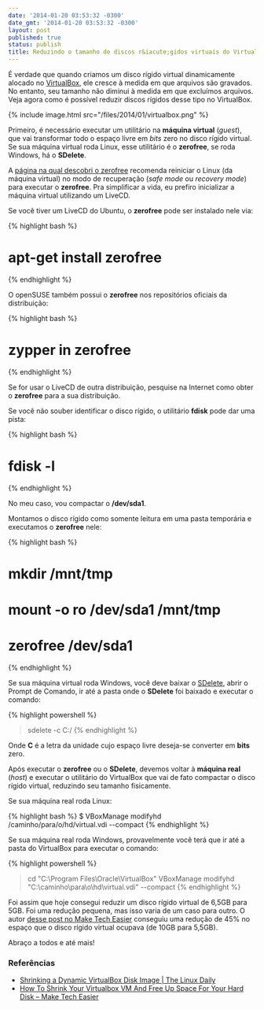 ```yaml
---
date: '2014-01-20 03:53:32 -0300'
date_gmt: '2014-01-20 03:53:32 -0300'
layout: post
published: true
status: publish
title: Reduzindo o tamanho de discos r&iacute;gidos virtuais do VirtualBox
---
```


É verdade que quando criamos um disco rígido virtual dinamicamente alocado no [VirtualBox](http://www.virtualbox.org/), ele cresce à medida em que arquivos são gravados. No entanto, seu tamanho não diminui à medida em que excluímos arquivos. Veja agora como é possível reduzir discos rígidos desse tipo no VirtualBox.

{% include image.html src="/files/2014/01/virtualbox.png" %}

<!--more-->

Primeiro, é necessário executar um utilitário na **máquina virtual** (*guest*), que vai transformar todo o espaço livre em *bits* zero no disco rígido virtual. Se sua máquina virtual roda Linux, esse utilitário é o **zerofree**, se roda Windows, há o **SDelete**.

A [página na qual descobri o zerofree](http://www.thelinuxdaily.com/2010/02/shrinking-a-dynamic-virtualbox-disk-image/) recomenda reiniciar o Linux (da máquina virtual) no modo de recuperação (*safe mode* ou *recovery mode*) para executar o **zerofree**. Pra simplificar a vida, eu prefiro inicializar a máquina virtual utilizando um LiveCD.

Se você tiver um LiveCD do Ubuntu, o **zerofree** pode ser instalado nele via:

{% highlight bash %}
# apt-get install zerofree
{% endhighlight %}

O openSUSE também possui o **zerofree** nos repositórios oficiais da distribuição:

{% highlight bash %}
# zypper in zerofree
{% endhighlight %}

Se for usar o LiveCD de outra distribuição, pesquise na Internet como obter o **zerofree** para a sua distribuição.

Se você não souber identificar o disco rígido, o utilitário **fdisk** pode dar uma pista:

{% highlight bash %}
# fdisk -l
{% endhighlight %}

No meu caso, vou compactar o **/dev/sda1**.

Montamos o disco rígido como somente leitura em uma pasta temporária e executamos o **zerofree** nele:

{% highlight bash %}
# mkdir /mnt/tmp
# mount -o ro /dev/sda1 /mnt/tmp
# zerofree /dev/sda1
{% endhighlight %}

Se sua máquina virtual roda Windows, você deve baixar o [SDelete](http://technet.microsoft.com/en-us/sysinternals/bb897443.aspx), abrir o Prompt de Comando, ir até a pasta onde o **SDelete** foi baixado e executar o comando:

{% highlight powershell %}
> sdelete -c C:/
{% endhighlight %}

Onde **C** é a letra da unidade cujo espaço livre deseja-se converter em **bits** zero.

Após executar o **zerofree** ou o **SDelete**, devemos voltar à **máquina real** (*host*) e executar o utilitário do VirtualBox que vai de fato compactar o disco rígido virtual, reduzindo seu tamanho fisicamente.

Se sua máquina real roda Linux:

{% highlight bash %}
$ VBoxManage modifyhd /caminho/para/o/hd/virtual.vdi --compact
{% endhighlight %}

Se sua máquina real roda Windows, provavelmente você terá que ir até a pasta do VirtualBox para executar o comando:

{% highlight powershell %}
> cd "C:\Program Files\Oracle\VirtualBox"
> VBoxManage modifyhd "C:\caminho\para\o\hd\virtual.vdi" --compact
{% endhighlight %}

Foi assim que hoje consegui reduzir um disco rígido virtual de 6,5GB para 5GB. Foi uma redução pequena, mas isso varia de um caso para outro. O autor [desse post no Make Tech Easier](http://www.maketecheasier.com/shrink-your-virtualbox-vm) conseguiu uma redução de 45% no espaço que o disco rígido virtual ocupava (de 10GB para 5,5GB).

Abraço a todos e até mais!

### Referências

- [Shrinking a Dynamic VirtualBox Disk Image | The Linux Daily](http://www.thelinuxdaily.com/2010/02/shrinking-a-dynamic-virtualbox-disk-image/)
- [How To Shrink Your Virtualbox VM And Free Up Space For Your Hard Disk – Make Tech Easier](http://www.maketecheasier.com/shrink-your-virtualbox-vm)